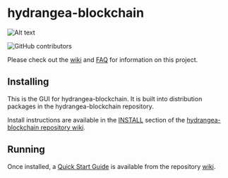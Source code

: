 # hydrangea-blockchain
![Alt text](https://www.hydrangea.net/img/hydrangea_logo.svg)

![GitHub contributors](https://img.shields.io/github/contributors/Hydrangea-Network/hydrangea-blockchain?logo=GitHub)

Please check out the [wiki](https://github.com/Hydrangea-Network/hydrangea-blockchain/wiki)
and [FAQ](https://github.com/Hydrangea-Network/hydrangea-blockchain/wiki/FAQ) for
information on this project.

## Installing

This is the GUI for hydrangea-blockchain. It is built into distribution packages in the hydrangea-blockchain repository.

Install instructions are available in the
[INSTALL](https://github.com/Hydrangea-Network/hydrangea-blockchain/wiki/INSTALL)
section of the
[hydrangea-blockchain repository wiki](https://github.com/Hydrangea-Network/hydrangea-blockchain/wiki).

## Running

Once installed, a
[Quick Start Guide](https://github.com/Hydrangea-Network/hydrangea-blockchain/wiki/Quick-Start-Guide)
is available from the repository
[wiki](https://github.com/Hydrangea-Network/hydrangea-blockchain/wiki).

